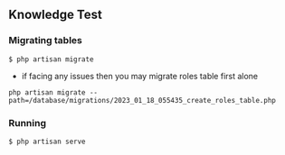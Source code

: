 ## Knowledge Test

### Migrating tables
```shell
$ php artisan migrate
```

- if facing any issues then you may migrate roles table first alone
```shell
php artisan migrate --path=/database/migrations/2023_01_18_055435_create_roles_table.php
```

### Running
```shell
$ php artisan serve
```
